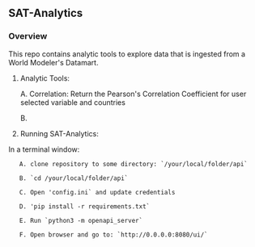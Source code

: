 ## SAT-Analytics

### Overview
This repo contains analytic tools to explore data that is ingested from a World Modeler's Datamart. 

   1. Analytic Tools:
       
      A. Correlation: Return the Pearson's Correlation Coefficient for user selected variable and countries
      
      B. 
       
   2. Running SAT-Analytics:
   
   In a terminal window:
   
       A. clone repository to some directory: `/your/local/folder/api`
       
       B. `cd /your/local/folder/api`
       
       C. Open 'config.ini` and update credentials
       
       D. 'pip install -r requirements.txt`
       
       E. Run `python3 -m openapi_server`
       
       F. Open browser and go to: `http://0.0.0.0:8080/ui/`
